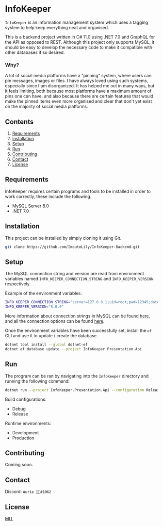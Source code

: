 ﻿# InfoKeeper
`InfoKeeper` is an information management system which uses a tagging system to help keep everything neat and organised.

This is a backend project written in C# 11.0 using .NET 7.0 and GraphQL for the API as opposed to REST. Although this project only supports MySQL, it should be easy to develop the necessary code to make it compatible with other databases if so desired.

### Why?
A lot of social media platforms have a "pinning" system, where users can pin messages, images or files. I have always loved using such systems, especially since I am disorganized. It has helped me out in many ways, but it feels limiting, both because most platforms have a maximum amount of pins one can have, and also because there are certain features that would make the pinned items even more organised and clear that don't yet exist on the majority of social media platforms.

## Contents
1. [Requirements](#requirements)
2. [Installation](#installation)
3. [Setup](#setup)
4. [Run](#run)
5. [Contributing](#contributing)
6. [Contact](#contact)
7. [License](#license)

## Requirements
InfoKeeper requires certain programs and tools to be installed in order to work correctly, these include the following.

* MySQL Server 8.0
* .NET 7.0

## Installation
This project can be installed by simply cloning it using Git.

```bash
git clone https://github.com/ImoutoLily/InfoKeeper-Backend.git
```

## Setup
The MySQL connection string and version are read from environment variables named `INFO_KEEPER_CONNECTION_STRING` and `INFO_KEEPER_VERSION` respectively.

Example of the environment variables:

```bash
INFO_KEEPER_CONNECTION_STRING="server=127.0.0.1;uid=root;pwd=12345;database=test"
INFO_KEEPER_VERSION="8.0.0"
```

More information about connection strings in MySQL can be found [here](https://dev.mysql.com/doc/connector-net/en/connector-net-connections-string.html), and all the connection options can be found [here](https://dev.mysql.com/doc/connector-net/en/connector-net-8-0-connection-options.html).

Once the environment variables have been successfully set, install the `ef` CLI and use it to update / create the database.

```bash
dotnet tool install --global dotnet-ef
dotnet ef database update --project InfoKeeper.Presentation.Api
```

## Run
The program can be ran by navigating into the `InfoKeeper` directory and running the following command:

```bash
dotnet run --project InfoKeeper.Presentation.Api --configuration Release --environment Production
```

Build configurations:

* Debug
* Release

Runtime environments:

* Development
* Production

## Contributing

Coming soon.

## Contact

Discord: `Aurie 🍼🦊#1062`

## License
[MIT](https://github.com/ImoutoLily/InfoKeeper-Backend/blob/master/LICENSE)